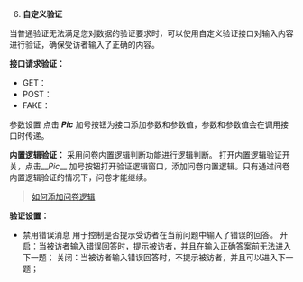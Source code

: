 6. **自定义验证** 

当普通验证无法满足您对数据的验证要求时，可以使用自定义验证接口对输入内容进行验证，确保受访者输入了正确的内容。

**接口请求验证：**

* GET：
* POST：
* FAKE：

参数设置
点击 __*Pic*__ 加号按钮为接口添加参数和参数值，参数和参数值会在调用接口时传递。

**内置逻辑验证：**
采用问卷内置逻辑判断功能进行逻辑判断。
打开内置逻辑验证开关，点击__*Pic*__ 加号按钮打开验证逻辑窗口，添加问卷内置逻辑。只有通过问卷内置逻辑验证的情况下，问卷才能继续。
>[如何添加问卷逻辑](LintTo_howtoSetupLogic)

**验证设置：**

* 禁用错误消息
用于控制是否提示受访者在当前问题中输入了错误的回答。
开启：当被访者输入错误回答时，提示被访者，并且在输入正确答案前无法进入下一题；
关闭：当被访者输入错误回答时，不提示被访者，并且可以进入下一题；

